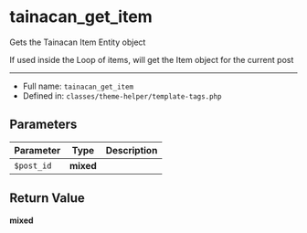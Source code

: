 # tainacan_get_item


Gets the Tainacan Item Entity object

If used inside the Loop of items, will get the Item object for the current post

***

* Full name: `tainacan_get_item`
* Defined in: `classes/theme-helper/template-tags.php`

## Parameters

| Parameter  | Type      | Description |
|------------|-----------|-------------|
| `$post_id` | **mixed** |             |

## Return Value

**mixed**
